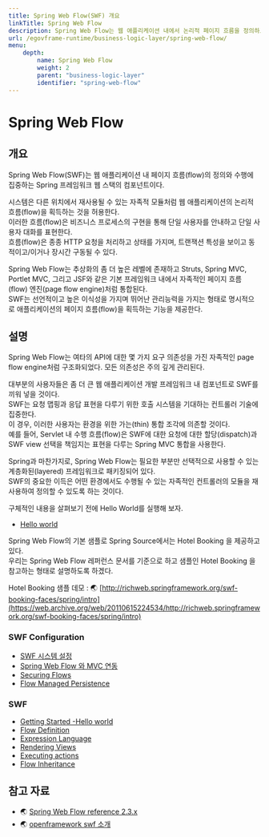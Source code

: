 ```yaml
---
title: Spring Web Flow(SWF) 개요
linkTitle: Spring Web Flow
description: Spring Web Flow는 웹 애플리케이션 내에서 논리적 페이지 흐름을 정의하고 수행하는 컴포넌트로, 단일 사용자의 대화를 비즈니스 프로세스와 함께 구현하여 안내한다. SWF는 Struts, Spring MVC 등과 통합되어 자족적인 페이지 흐름 엔진으로 작동하며, 선언적이고 관리하기 쉬운 방식으로 애플리케이션 흐름을 정의할 수 있다.
url: /egovframe-runtime/business-logic-layer/spring-web-flow/
menu:
    depth:
        name: Spring Web Flow
        weight: 2
        parent: "business-logic-layer"
        identifier: "spring-web-flow"
---
```

# Spring Web Flow


## 개요
Spring Web Flow(SWF)는 웹 애플리케이션 내 페이지 흐름(flow)의 정의와 수행에 집중하는 Spring 프레임워크 웹 스택의 컴포넌트이다.

시스템은 다른 위치에서 재사용될 수 있는 자족적 모듈처럼 웹 애플리케이션의 논리적 흐름(flow)을 획득하는 것을 허용한다.<br>
이러한 흐름(flow)은 비즈니스 프로세스의 구현을 통해 단일 사용자를 안내하고 단일 사용자 대화를 표현한다.<br>
흐름(flow)은 종종 HTTP 요청을 처리하고 상태를 가지며, 트랜잭션 특성을 보이고 동적이고/이거나 장시간 구동될 수 있다.

Spring Web Flow는 추상화의 좀 더 높은 레벨에 존재하고 Struts, Spring MVC, Portlet MVC, 그리고 JSF와 같은 기본 프레임워크 내에서 자족적인 페이지 흐름(flow) 엔진(page flow engine)처럼 통합된다.<br>
SWF는 선언적이고 높은 이식성을 가지며 뛰어난 관리능력을 가지는 형태로 명시적으로 애플리케이션의 페이지 흐름(flow)을 획득하는 기능을 제공한다.


## 설명
Spring Web Flow는 여타의 API에 대한 몇 가지 요구 의존성을 가진 자족적인 page flow engine처럼 구조화되었다. 모든 의존성은 주의 깊게 관리된다.

대부분의 사용자들은 좀 더 큰 웹 애플리케이션 개발 프레임워크 내 컴포넌트로 SWF를 끼워 넣을 것이다.<br>
SWF는 요청 맵핑과 응답 표현을 다루기 위한 호출 시스템을 기대하는 컨트롤러 기술에 집중한다.<br>
이 경우, 이러한 사용자는 환경을 위한 가는(thin) 통합 조각에 의존할 것이다.<br>
예를 들어, Servlet 내 수행 흐름(flow)은 SWF에 대한 요청에 대한 할당(dispatch)과 SWF view 선택을 책임지는 표현을 다루는 Spring MVC 통합을 사용한다.<br>

Spring과 마찬가지로, Spring Web Flow는 필요한 부분만 선택적으로 사용할 수 있는 계층화된(layered) 프레임워크로 패키징되어 있다.<br>
SWF의 중요한 이득은 어떤 환경에서도 수행될 수 있는 자족적인 컨트롤러의 모듈을 재사용하여 정의할 수 있도록 하는 것이다.

구체적인 내용을 살펴보기 전에 Hello World를 실행해 보자.
- [Hello world](./getting-started.md)

Spring Web Flow의 기본 샘플로 Spring Source에서는 Hotel Booking 을 제공하고 있다.<br>
우리는 Spring Web Flow 레퍼런스 문서를 기준으로 하고 샘플인 Hotel Booking 을 참고하는 형태로 설명하도록 하겠다.

Hotel Booking 샘플 데모 : 🌏 [http://richweb.springframework.org/swf-booking-faces/spring/intro](https://web.archive.org/web/20110615224534/http://richweb.springframework.org/swf-booking-faces/spring/intro)

### SWF Configuration

- [SWF 시스템 설정](./setting-system.md)
- [Spring Web Flow 와 MVC 연동](./with-spring-mvc.md)
- [Securing Flows](./securing-flows.md)
- [Flow Managed Persistence](./flow-managed-persistence.md)

### SWF

- [Getting Started -Hello world](./setting-system.md)
- [Flow Definition](./flow-definiton.md)
- [Expression Language](./expression-language.md)
- [Rendering Views](./rendering-views.md)
- [Executing actions](./executing_actions.md)
- [Flow Inheritance](./flow-inheritance.md)


## 참고 자료
- 🌏 [Spring Web Flow reference 2.3.x](https://docs.spring.io/spring-webflow/docs/2.3.x/reference/html/index.html)
- 🌏 [openframework swf 소개](https://web.archive.org/web/20060619222620/http://openframework.or.kr:80/framework_reference/spring-webflow/1.0RC1/html/introduction.html)
